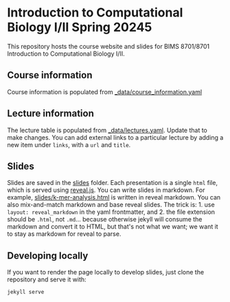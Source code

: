 # Introduction to Computational Biology I/II Spring 20245

This repository hosts the course website and slides for BIMS 8701/8701 Introduction to Computational Biology I/II.

## Course information

Course information is populated from [_data/course_information.yaml](_data/course_information.yaml)

## Lecture information

The lecture table is populated from [_data/lectures.yaml](_data/lectures.yaml). Update that to make changes. You can add external links to a particular lecture by adding a new item under `links`, with a `url` and `title`.


## Slides

Slides are saved in the [slides](slides) folder. Each presentation is a single `html` file, which is served using [reveal.js](http://revealjs.com). You can write slides in markdown. For example, [slides/k-mer-analysis.html](slides/k-mer-analysis.html) is written in reveal markdown. You can also mix-and-match markdown and base reveal slides. The trick is: 1. use `layout: reveal_markdown` in the yaml frontmatter, and 2. the file extension should be `.html`, not `.md`... because otherwise jekyll will consume the markdown and convert it to HTML, but that's not what we want; we want it to stay as markdown for reveal to parse.

## Developing locally

If you want to render the page locally to develop slides, just clone the repository and serve it with:

```
jekyll serve
```
